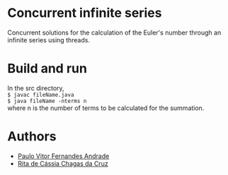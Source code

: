 # Concurrent infinite series
Concurrent solutions for the calculation of the Euler's number through an infinite series using threads.

# Build and run
In the src directory,<br>
`$ javac fileName.java`<br>
`$ java fileName -nterms n`<br>
where n is the number of terms to be calculated for the summation.

# Authors
- [Paulo Vitor Fernandes Andrade](https://github.com/PauloFAndrade)
- [Rita de Cássia Chagas da Cruz](https://github.com/rcchcz)
